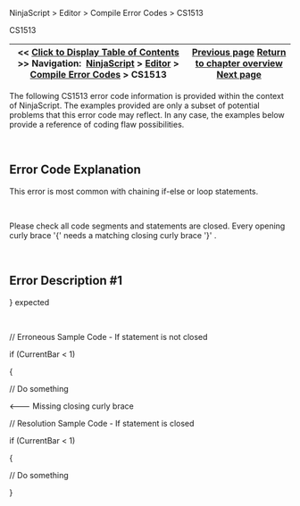 ﻿


NinjaScript \> Editor \> Compile Error Codes \> CS1513






















CS1513







| \<\< [Click to Display Table of Contents](cs1513.md) \>\> **Navigation:**     [NinjaScript](ninjascript.md) \> [Editor](editor.md) \> [Compile Error Codes](compile_error_codes.md) \> CS1513 | [Previous page](cs1503.md) [Return to chapter overview](compile_error_codes.md) [Next page](cs1525.md) |
| --- | --- |











The following CS1513 error code information is provided within the context of NinjaScript. The examples provided are only a subset of potential problems that this error code may reflect. In any case, the examples below provide a reference of coding flaw possibilities.


 


## Error Code Explanation


This error is most common with chaining if\-else or loop statements.


 


Please check all code segments and statements are closed. Every opening curly brace '{' needs a matching closing curly brace '}' .


 


## Error Description \#1 
} expected


 


// Erroneous Sample Code \- If statement is not closed


if (CurrentBar \< 1\)   

{   

// Do something


\<\-\-\- Missing closing curly brace


// Resolution Sample Code \- If statement is closed


if (CurrentBar \< 1\)   

{   

// Do something   

}








